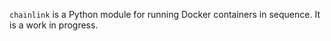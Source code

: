 `chainlink` is a Python module for running Docker containers in sequence. It is a work in progress.
